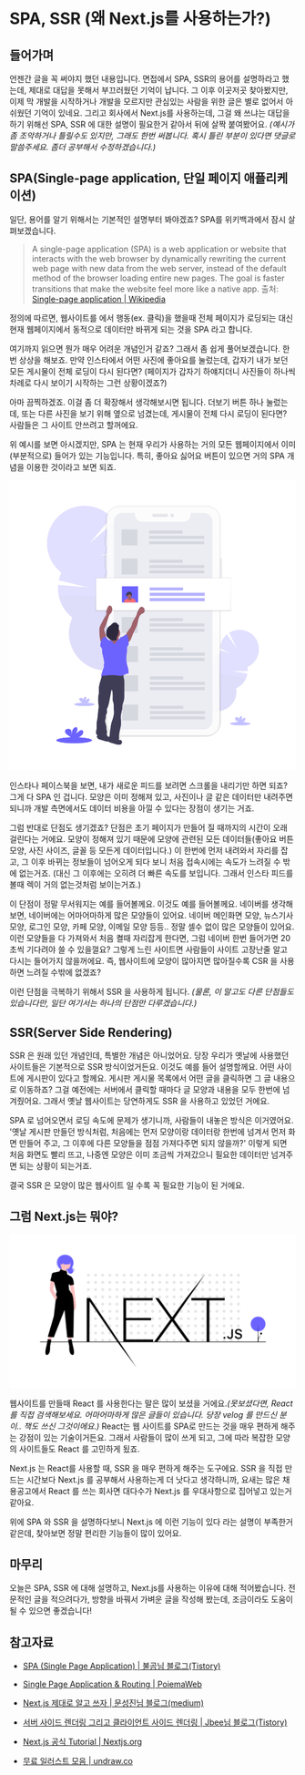 # SPA, SSR (왜 Next.js를 사용하는가?)

## 들어가며

언젠간 글을 꼭 써야지 했던 내용입니다.
면접에서 SPA, SSR의 용어를 설명하라고 했는데, 제대로 대답을 못해서 부끄러웠던 기억이 납니다. 그 이후 이곳저곳 찾아봤지만, 이제 막 개발을 시작하거나 개발을 모르지만 관심있는 사람을 위한 글은 별로 없어서 아쉬웠던 기억이 있네요.
그리고 회사에서 Next.js를 사용하는데, 그걸 왜 쓰냐는 대답을 하기 위해선 SPA, SSR 에 대한 설명이 필요한거 같아서 뒤에 살짝 붙여봤어요.
_(예시가 좀 조악하거나 틀릴수도 있지만, 그래도 한번 써봅니다. 혹시 틀린 부분이 있다면 댓글로 말씀주세요. 좀더 공부해서 수정하겠습니다.)_

## SPA(Single-page application, 단일 페이지 애플리케이션)

일단, 용어를 알기 위해서는 기본적인 설명부터 봐야겠죠? SPA를 위키백과에서 잠시 살펴보겠습니다.

> A single-page application (SPA) is a web application or website that interacts with the web browser by dynamically rewriting the current web page with new data from the web server, instead of the default method of the browser loading entire new pages. The goal is faster transitions that make the website feel more like a native app.
> 출처: [Single-page application | Wikipedia](https://en.wikipedia.org/wiki/Single-page_application)

정의에 따르면, 웹사이트를 에서 행동(ex. 클릭)을 했을때 전체 페이지가 로딩되는 대신 현재 웹페이지에서 동적으로 데이터만 바뀌게 되는 것을 SPA 라고 합니다.

여기까지 읽으면 뭔가 매우 어려운 개념인거 같죠? 그래서 좀 쉽게 풀어보겠습니다. 한번 상상을 해보죠. 만약 인스타에서 어떤 사진에 좋아요를 눌렀는데, 갑자기 내가 보던 모든 게시물이 전체 로딩이 다시 된다면? (페이지가 갑자기 하얘지더니 사진들이 하나씩 차례로 다시 보이기 시작하는 그런 상황이겠죠?)

아마 끔찍하겠죠. 이걸 좀 더 확장해서 생각해보시면 됩니다. 더보기 버튼 하나 눌렀는데, 또는 다른 사진을 보기 위해 옆으로 넘겼는데, 게시물이 전체 다시 로딩이 된다면? 사람들은 그 사이트 안쓰려고 할꺼에요.

위 예시를 보면 아시겠지만, SPA 는 현재 우리가 사용하는 거의 모든 웹페이지에서 이미 (부분적으로) 들어가 있는 기능입니다. 특히, 좋아요 싫어요 버튼이 있으면 거의 SPA 개념을 이용한 것이라고 보면 되죠.

![SPA Images](..\img\undraw_post_online_dkuk.png)

인스타나 페이스북을 보면, 내가 새로운 피드를 보려면 스크롤을 내리기만 하면 되죠? 그게 다 SPA 인 겁니다. 모양은 이미 정해져 있고, 사진이나 글 같은 데이터만 내려주면 되니까 개발 측면에서도 데이터 비용을 아낄 수 있다는 장점이 생기는 거죠.

그럼 반대로 단점도 생기겠죠? 단점은 초기 페이지가 만들어 질 때까지의 시간이 오래 걸린다는 거에요. 모양이 정해져 있기 때문에 모양에 관련된 모든 데이터들(좋아요 버튼 모양, 사진 사이즈, 글꼴 등 모든게 데이터입니다.) 이 한번에 먼저 내려와서 자리를 잡고, 그 이후 바뀌는 정보들이 넘어오게 되다 보니 처음 접속시에는 속도가 느려질 수 밖에 없는거죠. (대신 그 이후에는 오히려 더 빠른 속도를 보입니다. 그래서 인스타 피드를 볼때 렉이 거의 없는것처럼 보이는거죠.)

이 단점이 정말 무서워지는 예를 들어볼께요. 이것도 예를 들어볼께요. 네이버를 생각해보면, 네이버에는 어마어마하게 많은 모양들이 있어요. 네이버 메인화면 모양, 뉴스기사 모양, 로그인 모양, 카페 모양, 이메일 모양 등등.. 정말 셀수 없이 많은 모양들이 있어요. 이런 모양들을 다 가져와서 처음 켤때 자리잡게 한다면, 그럼 네이버 한번 들어가면 20초씩 기다려야 쓸 수 있을껄요? 그렇게 느린 사이트면 사람들이 사이트 고장난줄 알고 다시는 들어가지 않을꺼에요. 즉, 웹사이트에 모양이 많아지면 많아질수록 CSR 을 사용하면 느려질 수밖에 없겠죠?

이런 단점을 극복하기 위해서 SSR 을 사용하게 됩니다.
_(물론, 이 말고도 다른 단점들도 있습니다만, 일단 여기서는 하나의 단점만 다루겠습니다.)_

## SSR(Server Side Rendering)

SSR 은 원래 있던 개념인데, 특별한 개념은 아니었어요. 당장 우리가 옛날에 사용했던 사이트들은 기본적으로 SSR 방식이었거든요. 이것도 예를 들어 설명할께요. 어떤 사이트에 게시판이 있다고 할께요. 게시판 게시물 목록에서 어떤 글을 클릭하면 그 글 내용으로 이동하죠? 그걸 예전에는 서버에서 클릭할 때마다 글 모양과 내용을 모두 한번에 넘겨줬어요. 그래서 옛날 웹사이트는 당연하게도 SSR 을 사용하고 있었던 거에요.

SPA 로 넘어오면서 로딩 속도에 문제가 생기니까, 사람들이 내놓은 방식은 이거였어요.
'옛날 게시판 만들던 방식처럼, 처음에는 먼저 모양이랑 데이터랑 한번에 넘겨서 먼저 화면 만들어 주고, 그 이후에 다른 모양들을 점점 가져다주면 되지 않을까?'
이렇게 되면 처음 화면도 빨리 뜨고, 나중엔 모양은 이미 조금씩 가져갔으니 필요한 데이터만 넘겨주면 되는 상황이 되는거죠.

결국 SSR 은 모양이 많은 웹사이트 일 수록 꼭 필요한 기능이 된 거에요.

## 그럼 Next.js는 뭐야?

![Next.js Logo Illustration](../img/undraw_next_js_8g5m.png)

웹사이트를 만들때 React 를 사용한다는 말은 많이 보셨을 거에요._(못보셨다면, React 를 직접 검색해보세요. 어마어마하게 많은 글들이 있습니다. 당장 velog 를 만드신 분이.. 책도 쓰신 그것이에요.)_
React는 웹 사이트를 SPA로 만드는 것을 매우 편하게 해주는 강점이 있는 기술이거든요. 그래서 사람들이 많이 쓰게 되고, 그에 따라 복잡한 모양의 사이트들도 React 를 고민하게 됬죠.

Next.js 는 React를 사용할 때, SSR 을 매우 편하게 해주는 도구에요.
SSR 을 직접 만드는 시간보다 Next.js 를 공부해서 사용하는게 더 낫다고 생각하니까, 요새는 많은 채용공고에서 React 를 쓰는 회사면 대다수가 Next.js 를 우대사항으로 집어넣고 있는거 같아요.

위에 SPA 와 SSR 을 설명하다보니 Next.js 에 이런 기능이 있다 라는 설명이 부족한거 같은데, 찾아보면 정말 편리한 기능들이 많이 있어요.

## 마무리

오늘은 SPA, SSR 에 대해 설명하고, Next.js를 사용하는 이유에 대해 적어봤습니다.
전문적인 글을 적으려다가, 방향을 바꿔서 가벼운 글을 작성해 봤는데, 조금이라도 도움이 될 수 있으면 좋겠습니다!

## 참고자료

- [SPA (Single Page Application) | 불곰님 블로그(Tistory)](https://brownbears.tistory.com/406)
- [Single Page Application & Routing | PoiemaWeb](https://poiemaweb.com/js-spa)
- [Next.js 제대로 알고 쓰자 | 문성진님 블로그(medium)](https://medium.com/@msj9121/next-js-%EC%A0%9C%EB%8C%80%EB%A1%9C-%EC%95%8C%EA%B3%A0-%EC%93%B0%EC%9E%90-8727f76614c9)
- [서버 사이드 렌더링 그리고 클라이언트 사이드 렌더링 | Jbee님 블로그(Tistory)](https://asfirstalways.tistory.com/244)
- [Next.js 공식 Tutorial | Nextjs.org](https://nextjs.org/learn/basics/getting-started)

- [무료 일러스트 모음 | undraw.co](https://undraw.co/illustrations)
